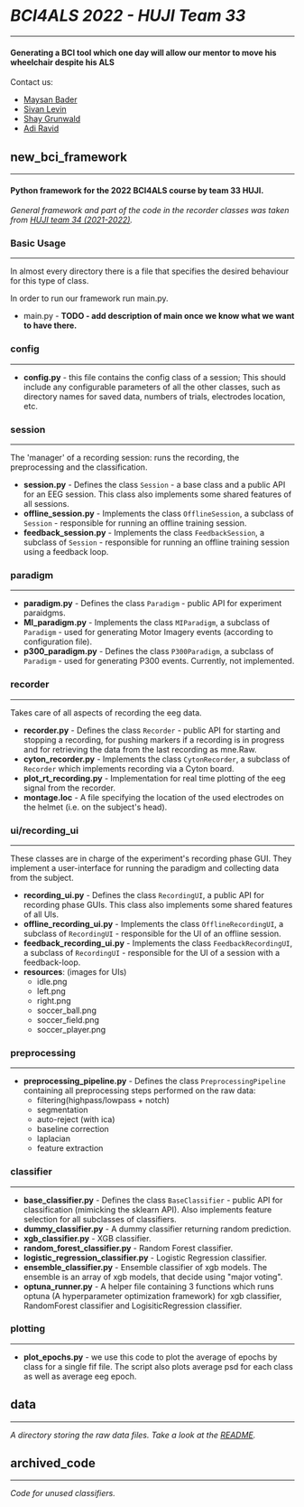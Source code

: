 # _BCI4ALS 2022 - HUJI Team 33_ 
___
#### Generating a BCI tool which one day will allow our mentor to move his wheelchair despite his ALS
Contact us:
* [Maysan Bader](mailto:maysan.bader@mail.huji.ac.il)
* [Sivan Levin](mailto:sivan.levin@mail.huji.ac.il)
* [Shay Grunwald](mailto:shay.grunwald@mail.huji.ac.il)
* [Adi Ravid](mailto:adi.ravid1@mail.huji.ac.il)

## new_bci_framework
___
#### Python framework for the 2022 BCI4ALS course by team 33 HUJI.

_General framework and part of the code in the recorder classes was taken from 
[HUJI team 34 (2021-2022)](https://github.com/AviH0/bci4als-2022-python/tree/main/new_bci_framework._)._ 


### Basic Usage
___
In almost every directory there is a file that specifies the desired behaviour for this type of class.

In order to run our framework run main.py. 

* main.py - **TODO - add description of main once we know what we want to have there.** 

### config
___
* **config.py**  - this file contains the config class of a session; This should include any configurable parameters of all
  the other classes, such as directory names for saved data, numbers of trials, electrodes location, etc.

### session
___
The 'manager' of a recording session: runs the recording, the preprocessing and the classification.
* **session.py** - Defines the class `Session` - a base class and a public API for an EEG session. This class also implements some shared features of all sessions.
* **offline_session.py** - Implements the class `OfflineSession`, a subclass of `Session` - responsible for running an offline training session.
* **feedback_session.py** - Implements the class `FeedbackSession`, a subclass of `Session` - responsible for running an offline training session using a feedback loop.

### paradigm
___
* **paradigm.py** - Defines the class `Paradigm` - public API for experiment paraidgms.
* **MI_paradigm.py** - Implements the class `MIParadigm`, a subclass of `Paradigm` - used for generating Motor Imagery events (according to configuration file).
* **p300_paradigm.py** - Defines the class `P300Paradigm`, a subclass of `Paradigm` - used for generating P300 events. Currently, not implemented.


### recorder 
___
Takes care of all aspects of recording the eeg data.
* **recorder.py** - Defines the class `Recorder` - public API for starting and stopping a recording, for pushing markers if a recording is in progress and for retrieving the data from the last recording as mne.Raw.
* **cyton_recorder.py** - Implements the class `CytonRecorder`, a subclass of `Recorder` which implements recording via a Cyton board.
* **plot_rt_recording.py** - Implementation for real time plotting of the eeg signal from the recorder.
* **montage.loc** - A file specifying the location of the used electrodes on the helmet (i.e. on the subject's head).  

### ui/recording_ui
___
 These classes are in charge of the experiment's recording phase GUI. 
 They implement a user-interface for running the paradigm and collecting data from the subject.
* **recording_ui.py** - Defines the class `RecordingUI`, a public API for recording phase GUIs. This class also implements some shared features of all UIs.
* **offline_recording_ui.py** - Implements the class `OfflineRecordingUI`, a subclass of `RecordingUI` - responsible for the UI of an offline session.
* **feedback_recording_ui.py** - Implements the class `FeedbackRecordingUI`, a subclass of `RecordingUI` - responsible for the UI of a session with a feedback-loop.
* **resources**: (images for UIs)
  * idle.png
  * left.png
  * right.png
  * soccer_ball.png
  * soccer_field.png
  * soccer_player.png

### preprocessing
___
* **preprocessing_pipeline.py** - Defines the class `PreprocessingPipeline` containing all preprocessing steps performed on the raw data:
  * filtering(highpass/lowpass + notch)
  * segmentation 
  * auto-reject (with ica)
  * baseline correction
  * laplacian
  * feature extraction

### classifier
___
* **base_classifier.py** -  Defines the class `BaseClassifier` - public API for classification (mimicking the sklearn API). Also implements feature selection for all subclasses of classifiers. 
* **dummy_classifier.py** - A dummy classifier returning random prediction.
* **xgb_classifier.py** - XGB classifier.
* **random_forest_classifier.py** - Random Forest classifier.
* **logistic_regression_classifier.py** - Logistic Regression classifier.  
* **ensemble_classifier.py** - Ensemble classifier of xgb models. The ensemble is an array of xgb models, that decide using "major voting".  
* **optuna_runner.py** - A helper file containing 3 functions which runs optuna (A hyperparameter optimization framework) for xgb classifier, RandomForest classifier and LogisiticRegression classifier.

### plotting
___
* **plot_epochs.py** - we use this code to plot the average of epochs by class for a single fif file. 
  The script also plots average psd for each class as well as average eeg epoch.  


## data
___
_A directory storing the raw data files. Take a look at the [README](data/README.md)._ 


## archived_code
___
_Code for unused classifiers._